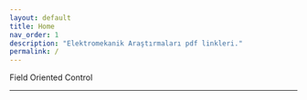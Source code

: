 ```yaml
---
layout: default
title: Home
nav_order: 1
description: "Elektromekanik Araştırmaları pdf linkleri."
permalink: /
---
```


Field Oriented Control

---
